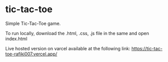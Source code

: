 # tic-tac-toe
Simple Tic-Tac-Toe game. 

To run locally, download the .html, .css, .js file in the same and open index.html

Live hosted version on varcel available at the following link:
https://tic-tac-toe-rafiki007.vercel.app/
